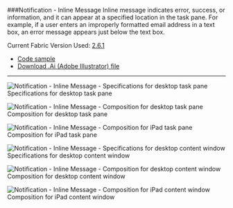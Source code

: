 ###Notification - Inline Message
Inline message indicates error, success, or information, and it can appear at a specified location in the task pane. For example, if a user enters an improperly formatted email address in a text box, an error message appears just below the text box.

Current Fabric Version Used: [2.6.1](https://github.com/OfficeDev/office-ui-fabric-core/releases/tag/2.6.1)

* [Code sample](https://github.com/OfficeDev/Office-Add-in-UX-Design-Patterns-Code/tree/master/templates/notifications/inline-message)
* [Download .Ai (Adobe Illustrator) file](https://github.com/OfficeDev/Office-Add-in-UX-Design-Patterns/blob/master/Patterns/Source%20Files/Notification_Inline_Message.ai?raw=true)

***

![Notification - Inline Message - Specifications for desktop task pane](https://raw.githubusercontent.com/OfficeDev/Office-Add-in-UX-Design-Patterns/master/Patterns/Assets/Notification_Inline_Message/Notification_Inline_Message_Desktop%20Task%20Pane%20Callouts.png)
Specifications for desktop task pane 


![Notification - Inline Message - Composition for desktop task pane](https://raw.githubusercontent.com/OfficeDev/Office-Add-in-UX-Design-Patterns/master/Patterns/Assets/Notification_Inline_Message/Notification_Inline_Message_Desktop%20Task%20Pane.png)
Composition for desktop task pane 


![Notification - Inline Message - Composition for iPad task pane](https://raw.githubusercontent.com/OfficeDev/Office-Add-in-UX-Design-Patterns/master/Patterns/Assets/Notification_Inline_Message/Notification_Inline_Message_iPad%20Task%20Pane.png)
Composition for iPad task pane 


![Notification - Inline Message - Specifications for desktop content window](https://raw.githubusercontent.com/OfficeDev/Office-Add-in-UX-Design-Patterns/master/Patterns/Assets/Notification_Inline_Message/Notification_Inline_Message_Desktop%20Content%20Window%20Callouts.png)
Specifications for desktop content window


![Notification - Inline Message - Composition for desktop content window](https://raw.githubusercontent.com/OfficeDev/Office-Add-in-UX-Design-Patterns/master/Patterns/Assets/Notification_Inline_Message/Notification_Inline_Message_Desktop%20Content%20Window.png)
Composition for desktop content window


![Notification - Inline Message - Composition for iPad content window](https://raw.githubusercontent.com/OfficeDev/Office-Add-in-UX-Design-Patterns/master/Patterns/Assets/Notification_Inline_Message/Notification_Inline_Message_iPad%20Content%20Window.png)
Composition for iPad content window
